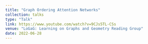```yaml
---
title: "Graph Ordering Attention Networks"
collection: talks
type: "Talk"
link: https://www.youtube.com/watch?v=9CJs5TL-CSs
venue: "LoGaG: Learning on Graphs and Geometry Reading Group"
date: 2022-06-28
---
```

